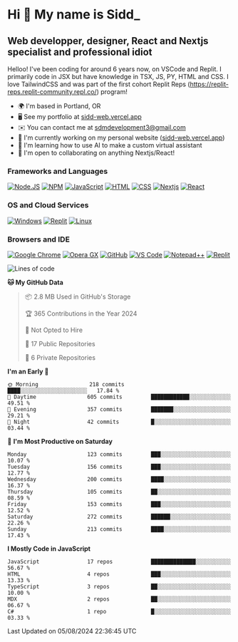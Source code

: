 Hi 👋 My name is Sidd\_
=======================

Web developper, designer, React and Nextjs specialist and professional idiot
----------------------------------------------------------------------------


Helloo! I've been coding for around 6 years now, on VSCode and Replit. I primarily code in JSX but have knowledge in TSX, JS, PY, HTML and CSS. I love TailwindCSS and was part of the first cohort Replit Reps (https://replit-reps.replit-community.repl.co/) program!

*   🌍  I'm based in Portland, OR
*   🖥️  See my portfolio at [sidd-web.vercel.app](https://sidd-web.vercel.app)
*   ✉️  You can contact me at [sdmdevelopment3@gmail.com](mailto:sdmdevelopment3@gmail.com)
*   🚀  I'm currently working on my personal website ([sidd-web.vercel.app](https://sidd-web.vercel.app))
*   🧠  I'm learning how to use AI to make a custom virtual assistant
*   🤝  I'm open to collaborating on anything Nextjs/React!

### Frameworks and Languages
[![Node.JS](https://img.shields.io/badge/Node.js-339933?style=for-the-badge&logo=nodedotjs&logoColor=white)](https://nodejs.org)
[![NPM](https://img.shields.io/badge/npm-CB3837?style=for-the-badge&logo=npm&logoColor=white)](https://npmjs.org)
[![JavaScript](https://img.shields.io/badge/JavaScript-F7DF1E?style=for-the-badge&logo=javascript&logoColor=white)](https://javascript.com)
[![HTML](https://img.shields.io/badge/HTML-E34F26?style=for-the-badge&logo=html5&logoColor=white)](https://html.spec.whatwg.org/multipage/)
[![CSS](https://img.shields.io/badge/CSS-1572B6?style=for-the-badge&logo=css3&logoColor=white)](https://w3.org/Style/CSS)
[![Nextjs](https://img.shields.io/badge/Next.js%20-%23000000.svg?&style=for-the-badge&logo=Next.js&logoColor=white)](https://nextjs.com)
[![React](https://img.shields.io/badge/React%20-%2361DAFB.svg?&style=for-the-badge&logo=React&logoColor=white)](https://react.com)

### OS and Cloud Services
[![Windows](https://img.shields.io/badge/Windows-0078D6?style=for-the-badge&logo=windows&logoColor=white)](https://microsoft.com/windows)
[![Replit](https://img.shields.io/badge/replit-667881?style=for-the-badge&logo=replit&logoColor=white)](https://replit.com)
[![Linux](https://img.shields.io/badge/Linux-0078D6?style=for-the-badge&logo=linux&logoColor=white)](https://microsoft.com/windows)

### Browsers and IDE
[![Google Chrome](https://img.shields.io/badge/Chrome%20-%23FF1B2D.svg?&style=for-the-badge&logo=GoogleChrome&logoColor=white)](https://chrome.google.com/)
[![Opera GX](https://img.shields.io/badge/Opera%20-%23FF1B2D.svg?&style=for-the-badge&logo=Opera&logoColor=white)](https://opera.com/)
[![GitHub](https://img.shields.io/badge/Github-100000?style=for-the-badge&logo=github&logoColor=white)](https://github.com)
[![VS Code](https://img.shields.io/badge/Visual_Studio_Code-0078D4?style=for-the-badge&logo=visual%20studio%20code&logoColor=white)](https://code.visualstudio.com)
[![Notepad++](https://img.shields.io/badge/Notepad++-90E59A.svg?style=for-the-badge&logo=notepad%2B%2B&logoColor=black)](https://notepad-plus-plus.org)
[![Replit](https://img.shields.io/badge/replit-667881?style=for-the-badge&logo=replit&logoColor=white)](https://replit.com)

<!--START_SECTION:waka-->
![Lines of code](https://img.shields.io/badge/From%20Hello%20World%20I%27ve%20Written-1.5%20million%20lines%20of%20code-blue)

**🐱 My GitHub Data** 

> 📦 2.8 MB Used in GitHub's Storage 
 > 
> 🏆 365 Contributions in the Year 2024
 > 
> 🚫 Not Opted to Hire
 > 
> 📜 17 Public Repositories 
 > 
> 🔑 6 Private Repositories 
 > 
**I'm an Early 🐤** 

```text
🌞 Morning                218 commits         ████░░░░░░░░░░░░░░░░░░░░░   17.84 % 
🌆 Daytime                605 commits         ████████████░░░░░░░░░░░░░   49.51 % 
🌃 Evening                357 commits         ███████░░░░░░░░░░░░░░░░░░   29.21 % 
🌙 Night                  42 commits          █░░░░░░░░░░░░░░░░░░░░░░░░   03.44 % 
```
📅 **I'm Most Productive on Saturday** 

```text
Monday                   123 commits         ███░░░░░░░░░░░░░░░░░░░░░░   10.07 % 
Tuesday                  156 commits         ███░░░░░░░░░░░░░░░░░░░░░░   12.77 % 
Wednesday                200 commits         ████░░░░░░░░░░░░░░░░░░░░░   16.37 % 
Thursday                 105 commits         ██░░░░░░░░░░░░░░░░░░░░░░░   08.59 % 
Friday                   153 commits         ███░░░░░░░░░░░░░░░░░░░░░░   12.52 % 
Saturday                 272 commits         ██████░░░░░░░░░░░░░░░░░░░   22.26 % 
Sunday                   213 commits         ████░░░░░░░░░░░░░░░░░░░░░   17.43 % 
```


**I Mostly Code in JavaScript** 

```text
JavaScript               17 repos            ██████████████░░░░░░░░░░░   56.67 % 
HTML                     4 repos             ███░░░░░░░░░░░░░░░░░░░░░░   13.33 % 
TypeScript               3 repos             ██░░░░░░░░░░░░░░░░░░░░░░░   10.00 % 
MDX                      2 repos             ██░░░░░░░░░░░░░░░░░░░░░░░   06.67 % 
C#                       1 repo              █░░░░░░░░░░░░░░░░░░░░░░░░   03.33 % 
```




 Last Updated on 05/08/2024 22:36:45 UTC
<!--END_SECTION:waka-->
